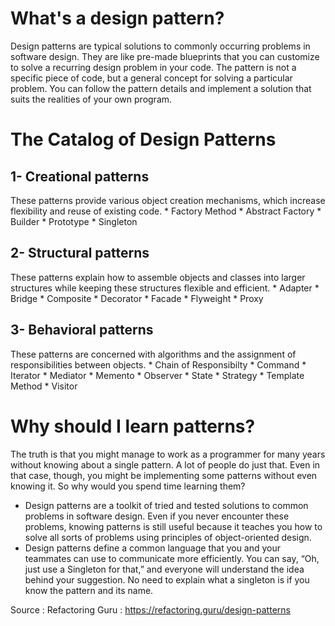 
# What's a design pattern?
Design patterns are typical solutions to commonly occurring problems in software design. They are like pre-made blueprints that you can customize to solve a recurring design problem in your code.
The pattern is not a specific piece of code, but a general concept for solving a particular problem. You can follow the pattern details and implement a solution that suits the realities of your own program.
# The Catalog of Design Patterns
## 1- Creational patterns
These patterns provide various object creation mechanisms, which increase flexibility and reuse of existing code.
    * Factory Method 
    * Abstract Factory
    * Builder 
    * Prototype
    * Singleton
## 2- Structural patterns
These patterns explain how to assemble objects and classes into larger structures while keeping these structures flexible and efficient.
    * Adapter 
    * Bridge
    * Composite
    * Decorator
    * Facade
    * Flyweight
    * Proxy 
## 3- Behavioral patterns
These patterns are concerned with algorithms and the assignment of responsibilities between objects.
    * Chain of Responsibilty
    * Command
    * Iterator
    * Mediator 
    * Memento
    * Observer
    * State
    * Strategy
    * Template Method
    * Visitor
# Why should I learn patterns?
The truth is that you might manage to work as a programmer for many years without knowing about a single pattern. A lot of people do just that. Even in that case, though, you might be implementing some patterns without even knowing it. So why would you spend time learning them?
 * Design patterns are a toolkit of tried and tested solutions to common problems in software design. Even if you never encounter these problems, knowing patterns is still useful because it teaches you how to solve all sorts of problems using principles of object-oriented design.
 * Design patterns define a common language that you and your teammates can use to communicate more efficiently. You can say, “Oh, just use a Singleton for that,” and everyone will understand the idea behind your suggestion. No need to explain what a singleton is if you know the pattern and its name.

Source : Refactoring Guru : https://refactoring.guru/design-patterns


